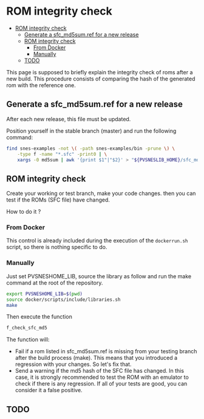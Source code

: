 # ROM integrity check

- [ROM integrity check](#rom-integrity-check)
  - [Generate a sfc_md5sum.ref for a new release](#generate-a-sfc_md5sumref-for-a-new-release)
  - [ROM integrity check](#rom-integrity-check-1)
    - [From Docker](#from-docker)
    - [Manually](#manually)
  - [TODO](#todo)

This page is supposed to briefly explain the integrity check of roms after a new build. This procedure consists of comparing the hash of the generated rom with the reference one.

## Generate a sfc_md5sum.ref for a new release

After each new release, this file must be updated.

Position yourself in the stable branch (master) and run the following command:

```bash
find snes-examples -not \( -path snes-examples/bin -prune \) \
    -type f -name "*.sfc" -print0 | \
    xargs -0 md5sum | awk '{print $1"|"$2}' > "${PVSNESLIB_HOME}/sfc_md5sum.ref"
```

## ROM integrity check

Create your working or test branch, make your code changes. then you can test if the ROMs (SFC file) have changed.

How to do it ?

### From Docker

This control is already included during the execution of the `dockerrun.sh` script, so there is nothing specific to do.

### Manually

Just set PVSNESHOME_LIB, source the library as follow and run the make command at the root of the repository.

```bash
export PVSNESHOME_LIB=$(pwd)
source docker/scripts/include/libraries.sh
make
```

Then execute the function

```bash
f_check_sfc_md5
```

The function will:

- Fail if a rom listed in sfc_md5sum.ref is missing from your testing branch after the build process (make). This means that you introduced a regression with your changes. So let's fix that.
- Send a warning if the md5 hash of the SFC file has changed. In this case, it is strongly recommended to test the ROM with an emulator to check if there is any regression. If all of your tests are good, you can consider it a false positive.


## TODO
